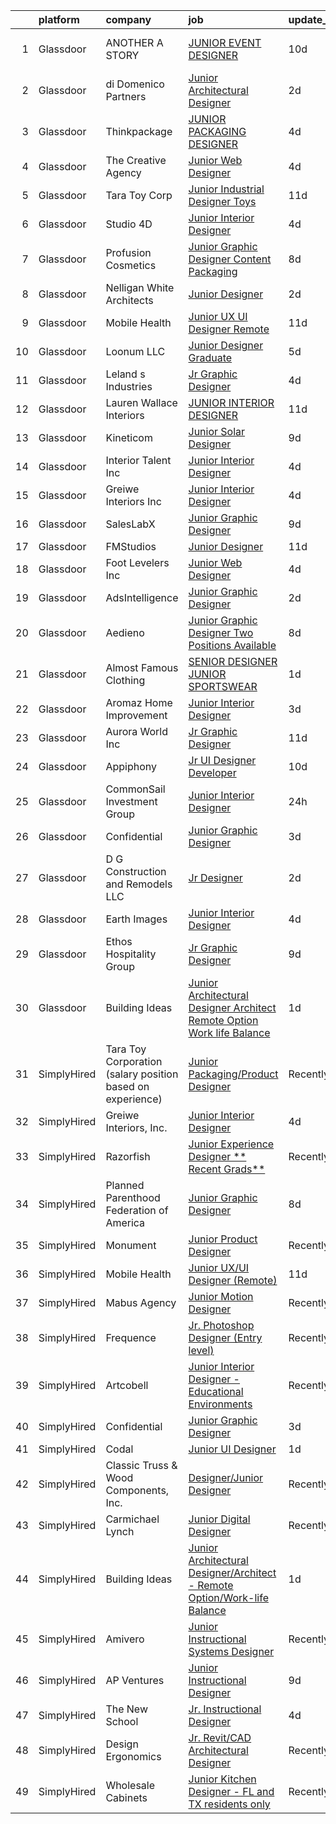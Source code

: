 

|    | platform    | company                                                    | job                                                                                                                                                                                                                                                                                                                                                                                                                                                                                                                                                                                                                                                                                                                                                                                                                                                                                                                                                                                                                                                                                                                                                                              | update_time   | location                 |
|---:|:------------|:-----------------------------------------------------------|:---------------------------------------------------------------------------------------------------------------------------------------------------------------------------------------------------------------------------------------------------------------------------------------------------------------------------------------------------------------------------------------------------------------------------------------------------------------------------------------------------------------------------------------------------------------------------------------------------------------------------------------------------------------------------------------------------------------------------------------------------------------------------------------------------------------------------------------------------------------------------------------------------------------------------------------------------------------------------------------------------------------------------------------------------------------------------------------------------------------------------------------------------------------------------------|:--------------|:-------------------------|
|  1 | Glassdoor   | ANOTHER A STORY                                            | [JUNIOR EVENT DESIGNER](https://www.glassdoor.com/partner/jobListing.htm?pos=112&ao=1110586&s=58&guid=000001832b5bfe5ea27bccaae11fa1cd&src=GD_JOB_AD&t=SR&vt=w&ea=1&cs=1_c5987f5d&cb=1662879793042&jobListingId=1008106607922&cpc=AA718BBA0476CE1A&jrtk=3-0-1gcllnvk1kf3i801-1gcllnvkji3b1800-10aa3b458b445710--6NYlbfkN0DsBOlmEAMqZtav1V1WKZO3RUElpafjggtWvxyDQ3xFSqf_F-uFbbl6FOOAANp-hNwtXQM9mWj3XURN6-Tr_rOl1_9rP-_ErtiIOWTp9DWKV28-WNBIOEh7ajDoQPxaYnS80Bpi8YG0_GqKETZfHSqcxaVQxuU2xORISkEOQjFxc8fp6gifs_MpBHL2_AFQrTnOrDg1UdVXPp39xkPAHEhLFTOzliZtYBiXLJMy7E5SRtib7SsTzea7P_ZeQx4tuHvlKqyqzFdmMu4FV5xGbvNLG462UB_pAicDBJdWPjstQnUgy00U5-YJylgSbQYuteYwbkqyZHbtcxVy4QnLkEoCGR-B_7wwvDKehyHTcqZIG-pzzqH0v4b8d1LTPnDc8Dd_Pv6SxvBPGiua6KvSYtqluF9Xb12pg52nYiuUZQR9N-mfDY3WWIqT2z3qWAMcRF5lBLcPlFGGP8zxBr-3IDvEPHWQChnLZmN0AJqiLqiRW3l34AR7-evmfnpOGi2prWI%3D)                                                                                                                                                                                                                                                                                                                   | 10d           | West Hollywood, CA       |
|  2 | Glassdoor   | di Domenico   Partners                                     | [Junior Architectural Designer](https://www.glassdoor.com/partner/jobListing.htm?pos=102&ao=1110586&s=58&guid=000001832b5bfe5ea27bccaae11fa1cd&src=GD_JOB_AD&t=SR&vt=w&ea=1&cs=1_961040bc&cb=1662879793041&jobListingId=1008126041617&cpc=6E56E77887FF9985&jrtk=3-0-1gcllnvk1kf3i801-1gcllnvkji3b1800-723fdd939c4b98c1--6NYlbfkN0Af7IH--f52cTUDwFMUanxXcd3NiV5wYJyzlyk1G5yREY5tH6gVYRJQFm0gt-AkvyOasr_qcNJy9IwTZqoB608R9agM9HWv_A-63Nt1MFNI5zKV3CRvddsTt_zh7WQi6QoxnvArYCuuUSD-cWn4gfh9KTxr5A8sRxkQI6Hmr_KMYxwf7eazVyKGl2JKpU9uu5zkcegSVGYB_VXVrI1t5HJiO_Ia89dL2gXuoWnufQtxn8Uwrgw6RVSWS8N4le33tzIWvxYuev_JPrYjcFxOL35T-8jHILhuAXhYpVxFImfG1P3YQyXzipSl3TG9a9hVtpHzVQr4GAguqOI3TfTouY-rteQSSuKZ4BlpOSgB88rtnHyr8bHCfiFmdtZ1Gy0ynas3R5-q8Q6YYqVZQOtzcoRSRDa2GMzK-uXEZdhEOxDyAhqK37kPsSx47z3NtLpKpoY8uWye0HdbahDyomEl3LzeMkOtDRzZ-hsaw9VYmLw85agAgMawrV75GxAClMQ35O1oC_XOCeSnBA%3D%3D)                                                                                                                                                                                                                                                                                             | 2d            | Long Island City, NY     |
|  3 | Glassdoor   | Thinkpackage                                               | [JUNIOR PACKAGING DESIGNER](https://www.glassdoor.com/partner/jobListing.htm?pos=119&ao=1110586&s=58&guid=000001832b5bfe5ea27bccaae11fa1cd&src=GD_JOB_AD&t=SR&vt=w&ea=1&cs=1_ae2a4713&cb=1662879793043&jobListingId=1008120815731&cpc=E773D000C9BC26FA&jrtk=3-0-1gcllnvk1kf3i801-1gcllnvkji3b1800-dc8a50ed25998491--6NYlbfkN0AuM2h-FiZ6pxynkFwuURbyk3E40t-YBgtquBS1k8iiYKbZwF-gcUOp-YpCknliwipHRnu8VAtQjUHCW9hggfGl4hnlPlMkaZTH1o3s5IrnqRXB0KOXgk-5XhkOkeVkfyffUToh202prnM7r-Vi7fgzwiT1ev-hpx8-nYxdXwEEOiEBhrOWM8S-bnuM1RG2QTk1grAYxFL944wPErR7eIDEHJlFhKYTbrJlZpnMJLQnMNyEfWBjayQONLltBtYRh1feEmD8DVCBzebBODPHgvQmAadIoKdyFLwbmNRRquay5AwInTz8JkvTpCkjPTA1bmhRDJWjPokfscd70l2BLr8zspApitOOSYmz69gZGBHciNFohh8Z8BdPQlbQaHz5S0LcgvVn9ivyfzV61Zhel6w5BxGgqLh0puM-XgzIQTgVTACX1GfstDVrXxLq7pHwERrI9jL83KXesbpA-tW5JdlXXo6AQ-1pZ5qWuJDK4E-qAtSlmmM71CfEC1RluQOUg1Q%3D)                                                                                                                                                                                                                                                                                                               | 4d            | New York, NY             |
|  4 | Glassdoor   | The Creative Agency                                        | [Junior Web Designer](https://www.glassdoor.com/partner/jobListing.htm?pos=107&ao=1110586&s=58&guid=000001832b5bfe5ea27bccaae11fa1cd&src=GD_JOB_AD&t=SR&vt=w&ea=1&cs=1_1515df91&cb=1662879793042&jobListingId=1008122117450&cpc=8C7EDB9C3100EB8F&jrtk=3-0-1gcllnvk1kf3i801-1gcllnvkji3b1800-07de29c15e1b71f5--6NYlbfkN0CvahHJL5dpwIe5nlYo2UZJB8CTXAEl9vJAxrd3EfdRQRDXMdttjz6p2wIFQHy-ikY5HQoD1oHYAiAXQLBDYqWRHqBXiX7PHw_EVYOTefVmqgQrXIkbNhJUSs-OmbVuz8nyNude4TWYWK73T9uHxG1FoKMezYAVWTGz50PbTvAD2NIuyzBBAE9QGTc7B51kAjtBnK4q-Xv12dLKFL0Lp7aZeI6G_NkFmsoNkWQKhf9uJNIBgEurYW9IwvHbY8HLrQ0zuXMIUudtxiSA-hJ0lDLJkXrWLimejisE3tXLj_kMJbTqhhQcX97JSzHAYpIpE1OdZ59Ymx7gCgR0oFG7D-j-_5gBfbP2YjiVFaQObpDwd-P7qxksic2vrqW20tRg3OeUugSEE_Ek9lt86NQfjQclWr7yY8BJX5B_gDA7SrXjOuNKY9cqelMVxU_9W9M7pXF6hlp1i-fUsyEYp-g2vrQqhB5B9tw1UoYGMo9PecnbambEscul6PPpElIzH7zsxM4wtZkFvJFCeg%3D%3D)                                                                                                                                                                                                                                                                                                       | 4d            | Fort Collins, CO         |
|  5 | Glassdoor   | Tara Toy Corp                                              | [Junior Industrial Designer   Toys](https://www.glassdoor.com/partner/jobListing.htm?pos=123&ao=1110586&s=58&guid=000001832b5bfe5ea27bccaae11fa1cd&src=GD_JOB_AD&t=SR&vt=w&ea=1&cs=1_b347a9cf&cb=1662879793044&jobListingId=1008104241715&cpc=AF770993EC679D41&jrtk=3-0-1gcllnvk1kf3i801-1gcllnvkji3b1800-03f38e4d59b2967c--6NYlbfkN0AkIub598ZnF2Da3IhdEz_SQbDzbNeh1yEdABgIrYesRHiWB-KyLwtLZ9QnyjpOlZY-VYox9k9oddaGIw-Edy0OSMSvBOlpLwKta-nH2inTPaRCGbWi4HuqoUUbMsWB82_boAeHqhP3l-oPXKBSmwbYmmXJv41fN7VKewTtcvLHjd3Yh0l6rW5jU-CIVvyS9BrMAevB2fOMFpj1Siff5OWzCgMLyyl6OYDk149Y7SAPG6mhv08UwN-5Ud5jWMAloRV-IvxV4Lxr1jDyToT7f1oTG1EWIZqlBj69hOUKPn--9-mEhGGbhiNaRVcFbUeTawywFqHOlvlXPNJsooeq-umhu_KcSigEfCjJiVzlTlJx65V7Fn7MJu5l85zlnZwTQcXQOYDjBGjcdy3yQPKDFeBKTSra361ViDh1CzXtq22i488h6ieyxyeT1JZcBMQCF9CruYN8uUm2x_4DvR0iXxUR8YgaiHIZfhCG_1KU_8BKnTU0GmL3h86WC6HOkC0uK3LeCXb6EF_9qw%3D%3D)                                                                                                                                                                                                                                                                                         | 11d           | Hauppauge, NY            |
|  6 | Glassdoor   | Studio 4D                                                  | [Junior Interior Designer](https://www.glassdoor.com/partner/jobListing.htm?pos=105&ao=1110586&s=58&guid=000001832b5bfe5ea27bccaae11fa1cd&src=GD_JOB_AD&t=SR&vt=w&ea=1&cs=1_69c3c479&cb=1662879793042&jobListingId=1008120420730&cpc=C6B4EF5A80B9F897&jrtk=3-0-1gcllnvk1kf3i801-1gcllnvkji3b1800-d66ac5ccdf6e1116--6NYlbfkN0CHpSnjIPxMtekS58WZl5Olhjo2iWL5RjE_Boe0ccr3FuGoV4i2gtzxrtWqQnVqWirhdJlFGM-ODpF-pLua1llqbWXyAh1SLilXLiFgfNkrS8FVZzINW8Sb8wZ0EsFHB0Rib8eKHqdKJV6jcxJJTZQWdRPobCKme2D7pMwYNbuSVFRg1EDa6XaqIrHARI2kbb39B4jtHEtLEBjjEDCPS2bjbMK1CcP4fq6QvQNSOLFpLFogdWvbGVPRqG-9-ymIKufeJ76cnbc-ivE1nID8_6YdnmEKDLdktxIrtrl5dNGMMz57IjL3lUi_W0xTw2eoQntUqJJeTnrvtCwLb6x8Oh1mTCc3sv627yvmYXg7j31HkYoDKnlOiwlQoJi1XTMi6BtkU2_IhoT0MecekJvgiBrVo50X3-yL0aStyA4y6819ubXFhN5yhrnIGSd_XXfw6vxeY17mmbK5NAJRbnkZnGN0nBKzc9rZ2k4ETqwPOy0ItljkphOG_mQBjixu0CACpjJfSPG-UONGhw%3D%3D)                                                                                                                                                                                                                                                                                                  | 4d            | Denver, CO               |
|  7 | Glassdoor   | Profusion Cosmetics                                        | [Junior Graphic Designer   Content   Packaging](https://www.glassdoor.com/partner/jobListing.htm?pos=124&ao=1110586&s=58&guid=000001832b5bfe5ea27bccaae11fa1cd&src=GD_JOB_AD&t=SR&vt=w&ea=1&cs=1_f4f2fa91&cb=1662879793044&jobListingId=1008114183195&cpc=7F6F94E2229B3AB5&jrtk=3-0-1gcllnvk1kf3i801-1gcllnvkji3b1800-08d7352442de3438--6NYlbfkN0D8H_ARezJ5CHAhhcWTJsHkiqKXZUd-JI1lXVJ02_FWlJfwXTBtrNTz8nQLOyLfKdGPFS85qCdC37MIXZyBjKnAljcaWA3TKaBpBMLLe42IkZmrmq5r5N_3rnI_QKLqeDgaNxqylrrp1S8r_mjNV5VbJoj90kZ5U0vEBDDeVFTWvWX1HNfMBQtuMGwPRnUm6pYyV5laEEqFuXFm8lHyNBTMd34Tig--5WdlLqmdSxmmuiZbh3C23Afzml95chZ69Wb7iXsC9XpnFfYKI0zp-sulddmnJvZ5mjOmZfytzZubW05VTZ8rbNeCOPhKdf74kStKcr1ZLDLTQ9ysUZPKLFHoIwJzbIAR66jYwVZrG_rOP-vPwAvjFbNMHkcPABs6xqc3LRtElGc1Z4GhIGNOVU95k8QA_UDR5qix4eK5AE-lVPRlD734irh4Hbntpv6JkZ3NnpwMTw5y7SQ__ByuobzrZ-5fArLvtrZ5hYEKYWjcS_NxJXQg9vNrxSs5F2TXe0tZzR71VwD7mkjyM-uWIoBrIdPwZutiBjA%3D)                                                                                                                                                                                                                                                           | 8d            | Chino, CA                |
|  8 | Glassdoor   | Nelligan White Architects                                  | [Junior Designer](https://www.glassdoor.com/partner/jobListing.htm?pos=113&ao=1110586&s=58&guid=000001832b5bfe5ea27bccaae11fa1cd&src=GD_JOB_AD&t=SR&vt=w&ea=1&cs=1_45feacb8&cb=1662879793043&jobListingId=1008126460903&cpc=87A0A889578C8297&jrtk=3-0-1gcllnvk1kf3i801-1gcllnvkji3b1800-4e4c53329fb702b3--6NYlbfkN0CO9oHzDiMXLt88Q8DjTxX4j0Mret2ADvA73sESdC6uOFyT44sA3kyfqcNFpxa3glRgl7mNUEl9Wgw4MTwtV8X1L5TCaxjEbrH-0g4x86GoBepjgB3_q6Y0giZCad4h49BZ0tgAJmMLzx2Z8O7OdXP2E5fsnSI8AodsKrdmZ-CbHdybP8ZZFz_UniKyDtDaT2sSUGWkN8sgvkUUxpv8r76xWHMoPxYd1nF27yVPd0NZHGLZtLiNZzR6-Yw5u841t32XqbT_SdPu8Ec6h8JFSppsz-M2SPdobr8sKT0XSFzhuFQf70f_fXp9PHY5k47EiFvNAx9um1YvoSZwibpzLCUOR50XXWdXbRYnT8N-EQekKOwhBpIH7nbsXPjomETTrsrL1meBSVISvp-SMNB_huAR9WUo4tFiMhU2PDWFCJwKltfVYCcwHnGXw_YfZQpy0vyCOzCcSH81BxsIj305t8SCTiuNRk78_TU8CSsh18IdMjKZscSbMXnhCWIEW9wTl38%3D)                                                                                                                                                                                                                                                                                                                         | 2d            | New York, NY             |
|  9 | Glassdoor   | Mobile Health                                              | [Junior UX UI Designer  Remote ](https://www.glassdoor.com/partner/jobListing.htm?pos=118&ao=1110586&s=58&guid=000001832b5bfe5ea27bccaae11fa1cd&src=GD_JOB_AD&t=SR&vt=w&ea=1&cs=1_3005b554&cb=1662879793043&jobListingId=1008104582625&cpc=F41FEAB56D215062&jrtk=3-0-1gcllnvk1kf3i801-1gcllnvkji3b1800-0b855880aef5fae4--6NYlbfkN0CVW-wZUB6fDkVbeXZUmA8a9VqOuLioZTZt07t5oqbkUixMn8E1AkY7NfCvE7a_uIFEM4p2K4W6Xowwu-eZbvZMAmUZzzrHL6ljTCT7DYTx6XjJdgQUIEh9p7SxX-wpgLvWtsfp4DDj8x2BvdIzeHYMSSkPiP9r4jjtgVITdl04BLVLmN7DTPJeZ4_ZEyu9s9nK3PzQBGPvixp1GQkLF-weE0hN5PmQ6EQzkeAD6R8bkmfA3fR5gdoigGpixaSVTEBOLsGZbTIpkUMqm6Us7LIgteIXFUVOqjsfQ5ue_w7v_ofT9Z-RdNwpkV8X9AH-sx2AT-ThSzIXDyxb8B8IrTIDF87tUVgUqHzfih8ofeEs8UffP4Asqv6LN89jjKQZ898pgbbmqGxfSxeDDNjEGujLxY42q938nkTo-JNejW2g0O99quqmmZdXVXCnWUdDsGYxs87nzFv-joWRqspHuwlbhkdWqDDtwPOpA2iZwEllE8bciwmXPPU_M9LrtoW0RIYd4br5m-C32cLi6iMft9jPRFbpFox0tmthe9M4NUDIe6Q0L1REmm1K0kB0cID9R_oCsGHGFT9pA9nYQKxLQ7yAsLgRzWo60f0%3D)                                                                                                                                                                                                          | 11d           | New York, NY             |
| 10 | Glassdoor   | Loonum LLC                                                 | [Junior Designer  Graduate ](https://www.glassdoor.com/partner/jobListing.htm?pos=117&ao=1110586&s=58&guid=000001832b5bfe5ea27bccaae11fa1cd&src=GD_JOB_AD&t=SR&vt=w&ea=1&cs=1_462e7616&cb=1662879793043&jobListingId=1008117829071&cpc=1160948BCBA38B5B&jrtk=3-0-1gcllnvk1kf3i801-1gcllnvkji3b1800-40214ef59b438126--6NYlbfkN0DAwgduWqBP7ymGN-lTADpinz2i-23XbRAyg5ywqS-MDfuU4MrSvHQrlYYDKmwGGmwluOBvz7vMslEzgRKJczfPOFybmcpWvAGGJl5bfuMi8XlHlFi-cravDhvAvoHGrCoTnNay-wBlxzCKwuu0iSTYx6TpVe9_VIsP_lWlZpD3xOCbK1FaavEr53sOfhyg6Y1U1zGuKtAtAJ1nABohajSsWx5btXhVIArijP1k3f-1pNUOwWU4xmOK5xxblNYk3AGFsnxjwUpZWNkilDFsr1aVH4avR5ElCmUiuvblnnzZmffjP8BLJqmqi3_mNQEZSQ5SAYTqHYSn6RVgO4H0h0zmVeCfeb0J8CBjJleAyEaNQ_2omUCc9yKqlufwV3hRQJTz27FxCbx5-I-M3fPHQrh12UvyfP7grm38D1n6-GZ3J5I6CJEw56tG6g4lfdI_JmhuVXQwOXukE04bZa3wcKjFjWYvWQcmNJrvoh8sb24SuzWz7boe-b1uLBEU5LXCRpo%3D)                                                                                                                                                                                                                                                                                                              | 5d            | Valencia, CA             |
| 11 | Glassdoor   | Leland s Industries                                        | [Jr  Graphic Designer](https://www.glassdoor.com/partner/jobListing.htm?pos=110&ao=1110586&s=58&guid=000001832b5bfe5ea27bccaae11fa1cd&src=GD_JOB_AD&t=SR&vt=w&ea=1&cs=1_5c5ce33d&cb=1662879793042&jobListingId=1008120860221&cpc=3794EC2BC9A3BB0B&jrtk=3-0-1gcllnvk1kf3i801-1gcllnvkji3b1800-cc70697c2c875d0c--6NYlbfkN0ACu_hgM4mYOpGjE6TXudS1eLEYdlotK5aSiNrSIRlNjs1ihqGN6OK9Vxq7ftLvmNsJbZHImKiBJvZGjY_aKIxe7mUk8ptQU2BN6zRgHXxST6K_zLA8uxzJfcPHEh6yjY45vo-Vi2v81Lhbc7HfcOkuXzS2h0Ri8djBOET6-gMauzEY8T30chCvVDG7T3vo2zRjCaVMI6MgioRmJSdxLIwVgdCPFXkIFQsaF8lx7WqZpdSo3ypZQDBTwMldtD1Us2hJGDK_IuvkXxL7dzbLRf_iVbAGW5dlYZL9iN86cOVOSRvOWVqAUbuT9jIXnMtW3fIa8AHa97ncB85BHkJ5-fobp-vmzXBdcgYapDVoKr0Fi-eidVrYcgKxwl2cZS-9KsIl21eAQq7Ghxcm74kOiY2imdwV_qIqq3ZrbaiUiTqnLya_Gk4KKcX3yQgIS_tuh_mRlSxnMhpE5ClSPmYW3fm86db19roT8ieBCZIM6Cd-mJIDyj6jpfItQgAHqDdKTtA%3D)                                                                                                                                                                                                                                                                                                                    | 4d            | Grandview, TX            |
| 12 | Glassdoor   | Lauren Wallace Interiors                                   | [JUNIOR INTERIOR DESIGNER](https://www.glassdoor.com/partner/jobListing.htm?pos=106&ao=1110586&s=58&guid=000001832b5bfe5ea27bccaae11fa1cd&src=GD_JOB_AD&t=SR&vt=w&ea=1&cs=1_eda90d16&cb=1662879793042&jobListingId=1008103803807&cpc=328097CF308554EF&jrtk=3-0-1gcllnvk1kf3i801-1gcllnvkji3b1800-aaada9d120d619b7--6NYlbfkN0Cbq8KRDDswypoZUK76VNR0mn6UWrbYcZCiHc7AYeAHT_r8k0rVjCVcwU5_JDKeCjF8a4olaP1Ko9xwkxQQAxIWy64P8_qRLj27C9GX95sQPbB9GRVGgp8mzKN23PDH8Dwl8RPcV3gDVXrghmZETCXYwnPTNpJeexEzsAPFSFqPFjudlEl0IPU3Q_1S1rr0VaflrtDIXscbY2QD-U-pLhOsBdbx6ViuH80eJebOZMJMvwgCow3-yRyJRq1mar4P6hFFAA6-iXygNUFlUg40g_eb56m5MSbq-_e1r0nKD2pjoVxU6uGX7dGnwbmHm69HEqVvI4IeOR9aCXDv2gPOX7lOPaSvz5uLIj0xxTzY4p-WLkdJTkqvSta8NqbSbtn5J8M2cWyv3OO0laeTFmmt3D6fdcfIkOVsdUzxCi3jcr2TFH71rFPo1i7-VMJt7h_p1vgtwI_akMUxBg3bOFDwuEVAneXYT4_7ZDTBA2BrlZozgj8fDAsSyENqjDDEgbJ86L3LrCsHP1L8YQ%3D%3D)                                                                                                                                                                                                                                                                                                  | 11d           | Paradise Valley, AZ      |
| 13 | Glassdoor   | Kineticom                                                  | [Junior Solar Designer](https://www.glassdoor.com/partner/jobListing.htm?pos=130&ao=1110586&s=58&guid=000001832b5bfe5ea27bccaae11fa1cd&src=GD_JOB_AD&t=SR&vt=w&ea=1&cs=1_df59f997&cb=1662879793044&jobListingId=1008110537827&cpc=8A48E7D5890B96AC&jrtk=3-0-1gcllnvk1kf3i801-1gcllnvkji3b1800-0c142de2d0fe4b26--6NYlbfkN0AqL_Fvi2JKneqqjqSJ57VDEBN_uYtNNx5UWxeIWfGUrpPvtyWqtNpiT2-pHkPBBMYO0Ax-EvjCt5ncLVO9aGxFPtoktS8rEYFqWRDN5IvaA_6VlkvLzQIJGsuW2KmVZfvNyrUNtj9HFH19dtXqJPthfkuHp3TXTEmbIzG1UUxlWCB_mg6YE7cCjz-BmxbxnNcmSW2YeToivS3u-OeFocar4bc8D96EwcwSlExHhXzsHQ6OrIE5_sFCuXH0UKLptkqGDN9ViBJMrzr-beLhiIo3p-pMhfa1y0n6tvHch1UDErJj-bSN_W0_1wvcL5dK1NTvWkpPlCnnMo5vP_zQ606-0DJclsUm9YqRK77ZyxanIfJRLML1k9xghDHeQJA7Nyok042c-_v7oPx2CrOrGhPf4egt5HAkbHUH51L394oNia1jV0ZoKicgluTyULdE9-1DRf5-M_bgBVf1vutmmQUNYVjzhNqqIx_8hzwEnnpHENtkZSgUQ2vjcn3Elj2-Ax2KomDMy89_8cZODtNW6LqeokYWu8VxtkhD4ucdTcRjvN0kmtAfdyw_ewUS_wdQ-lZUphj_U7He1m0b0mt0fr63hP9SblmsHfnG6ChIeSyA3p6selKXJVV4hQtO4HcXz25Mc7c5-cyDhmbOEV2RVSi4vvi2ZVMCSoDVI4nD-mhy_qQCACpeqfrYsoaZd_RzZBy7o_IOzFzSdvCBsn107g2gjV5iffdPXi8JcZmOZtEQEHCTu7thmxi-h1R9VQA0VcyuAaqUARBeK7xc0JldebbwJ-l2w-DUuuTAa7BMXqQX_qw31xaDRgXo) | 9d            | Belmar, NJ               |
| 14 | Glassdoor   | Interior Talent  Inc                                       | [Junior Interior Designer](https://www.glassdoor.com/partner/jobListing.htm?pos=126&ao=1110586&s=58&guid=000001832b5bfe5ea27bccaae11fa1cd&src=GD_JOB_AD&t=SR&vt=w&ea=1&cs=1_c4edef0a&cb=1662879793044&jobListingId=1008120561341&cpc=292036AD7E8A5303&jrtk=3-0-1gcllnvk1kf3i801-1gcllnvkji3b1800-dfb526bf59956fe2--6NYlbfkN0BHO6Xna3q-OA42Vsaiw1ZeznZFfapgo8usajcmRKi3skOMo-kYHK_BA8RYVOp6Cz8xepGUSaTTlhuPyJHeyI1l5EtvRHoJ4-JiWdCiHow8cej7-Ti3C_zizl8kBjLYNL9sv3R-9MFLBVG6GrDipOtyvFapRCtk4gd9DGdp4KDg42YxXLvPlSD-Jta8imL1whCxVtajcgWSET4oR2YJhp1E2lxKg79_4mkqPOPe5XYDAHG0yNk4xOY8ZK7_Hd315YuqUJ66lxtzjd7sP34RsSnc16VK0o5Ph8YsX9ZJDVULxXElLvTtMjKYQXKzJfFa68pq6H3Aa_F63wIoHGGLKS5iAg9wRXWinACwWlR3tW19lqVTePIlRu_VvzdZXIgXmurPGdnNKbx2ByUIwWuYHyNndosZ1jfcu535SN17iWS764eHKJELk4tIc4oP7PAzOKR1aIcm-orxtfZMJ9BgWfAhKorQy63mQuvdLyyO6cxI_-a9uzo3bC29AW9Z0xxEEUsuDqZnobMX9Q%3D%3D)                                                                                                                                                                                                                                                                                                  | 4d            | New York, NY             |
| 15 | Glassdoor   | Greiwe Interiors  Inc                                      | [Junior Interior Designer](https://www.glassdoor.com/partner/jobListing.htm?pos=101&ao=1110586&s=58&guid=000001832b5bfe5ea27bccaae11fa1cd&src=GD_JOB_AD&t=SR&vt=w&ea=1&cs=1_a0558516&cb=1662879793041&jobListingId=1008120479404&cpc=C7B353C740A8E4D0&jrtk=3-0-1gcllnvk1kf3i801-1gcllnvkji3b1800-77e06069c353c138--6NYlbfkN0AHpFLDskz9EYLlnUzntKWKmSYtC0mM91OB3RRU8FOjathOEukcJDONM2IUeAVLswkjan6t8QiJeSI3y53NAExWzxtmOGx9DIYCL1oPpSLJgzGBVliowIn6QH0SfuqvMuAASAAsI0IzL2yVwCANom-bL7yJ4DZq7v_dc92uh9U3JOh07fNPw42j38S2CifH62pAj_yt1vMuarEKxE6m2hmUj2qKjqyp1zZhiDyIJv_iD1fg92GlDF2ZzR9GSRtFXL886r1y4lWcRhLPcWyH0s0bcatJHUDNOLxMXbzP2jj93rtKlCT3Q4_V9lQIWus8tcn3oOs9k1v-mQMHDd0wAJBgH94gIOan73iy1Fw3h3m-V-gir45zND6tiw_jhiZzdw6Dd59MbH83erkx9f364MEs1SL80NhuDK0iFXhgyvypKJnkAv6x0JFKwbF19nVzG2FXYL2EqwQAnEa1JHq1MC3kjdTinTXyTeU3EWNIftM8rKumKlntjgW6NEPPUASiyMVS_qeoNi8oVQ%3D%3D)                                                                                                                                                                                                                                                                                                  | 4d            | Cincinnati, OH           |
| 16 | Glassdoor   | SalesLabX                                                  | [Junior Graphic Designer](https://www.glassdoor.com/partner/jobListing.htm?pos=111&ao=1110586&s=58&guid=000001832b5bfe5ea27bccaae11fa1cd&src=GD_JOB_AD&t=SR&vt=w&cs=1_6aed73ff&cb=1662879793042&jobListingId=1008111579607&cpc=84DBBAA61F05C438&jrtk=3-0-1gcllnvk1kf3i801-1gcllnvkji3b1800-e908962a8703a28d--6NYlbfkN0AZhccrYCUSJlZEde1UnGXnwlG1V9FU8luw-eezWnVYr5cEIZbxF0ud2TiQradMyDYAhjUuZdU-Jc6KDrNnXGt0luj4X9eLCFruo8XOurAzNfkw5TKDUy8_2DXlF_UuK3XC5Jdc8AGJshFzDUJNXv15OVNeEv33cNdPQ9245r-wmXF-LAyKzaSgBXgrO-mXZ2EfWmx2LNnINQ64FYdkwyw2s6P8-HLNX17kEwI0iGCJKqVPFZf4v47fD58aohYoQoEUHMhssHKLSwvKMxik9Uhm0f2xbO1SD9Ex3-IqVFqw0FEnYzTLbnRmv2PvpmoswGfQBuuIsiWy7qNA2GrKqIN124PaGEJB_O26FV-7dgjPqTElRz2rfh14Rg4G7a4s0mm88qH2gjtD8ybnxFrZbXNJc8MPaseW4HNfZgeJJCEwr7WFfpfrnzna)                                                                                                                                                                                                                                                                                                                                                                                                    | 9d            | Austin, TX               |
| 17 | Glassdoor   | FMStudios                                                  | [Junior Designer](https://www.glassdoor.com/partner/jobListing.htm?pos=109&ao=1110586&s=58&guid=000001832b5bfe5ea27bccaae11fa1cd&src=GD_JOB_AD&t=SR&vt=w&ea=1&cs=1_033b37c5&cb=1662879793042&jobListingId=1008103669128&cpc=320F474EFE2ECF9F&jrtk=3-0-1gcllnvk1kf3i801-1gcllnvkji3b1800-21f4587ffec640ed--6NYlbfkN0ACTeRvGRFS6hadW-07x_K1RnsIE8OdH4tufuZ5eRAiXsy0w5YibZOS6FWWq3RdxebVMF0TOQq8goRYIydoI5pOYgkiPbiLqO6Zl4JKi5Dbyonbx1_7lhH5wHlrkfWViEMf3N0Pj9U_i5S_3_SZ3AHZAJQNTMbyC8-dW6sh76FZtGDODR9CWStpcePM_RKLepvp6uaVPokdysGdcQFABv7Pj9DmeKr4vp-JQo0gf3M7TXZoKVmzqwUpUpLlKTo4xQNG9HXp7xgC0GFgAoVGLudu4ZxpW0CmPG1s4gc89K9rpB3s69zpKmGLeaKXvAqM9Xdjn8rfYj43v4MRCZ0yRWvb83nub_QzELdToiPMZnYGmBQFxgXwpumgJUp1PEZMY_yi0ZZV8PhKnoa9PHFKmliNkcMztCvRmnzNII5WC_uBM5K8_vZKaK4Vc2KuFYJGLAi-vqxskC8Bix0Gfol2LV944txRIu4SKhpU4S91a_cGOuKlKC6LymLUsGSnoKKNaiQ%3D)                                                                                                                                                                                                                                                                                                                         | 11d           | Fairfax, VA              |
| 18 | Glassdoor   | Foot Levelers Inc                                          | [Junior Web Designer](https://www.glassdoor.com/partner/jobListing.htm?pos=115&ao=1110586&s=58&guid=000001832b5bfe5ea27bccaae11fa1cd&src=GD_JOB_AD&t=SR&vt=w&ea=1&cs=1_70510ff9&cb=1662879793043&jobListingId=1008120835340&cpc=7095061949A44974&jrtk=3-0-1gcllnvk1kf3i801-1gcllnvkji3b1800-5f7c7dcd0cefb2d5--6NYlbfkN0AIkon2q1iM7WWajOw_YocZv0AglawGRnh4nbjyecUpCf0ItyKuCn269hkiBevR9MaUgYBzxQe8HUmv8yeUKE9g9D6OF8koDA9UdYupZKAQ66JLBMukpV4SMT3DaRDUuzSiNcnmcEbxPlYTlRTW6uO3Z6NNdEfRhVvtu7AvYIJ2MJ-sa_q_VNistrSU67o60d_RSKjtjLFaTjMhp5bmihIsh21wJM98kfdH8lxX3UIyjtP_eDTILNWorF3-ohg1LokKIefl4tmMjUcJ9MroP0yQW-bm4GcVoxRz3RxJOXEbdILMeKp4bNdoBOYy7m3DeIn1gDKsWxFcyVeUlAgHRYTwi1pQwMD4UAmCo5PowvyMDKuIpczuYcgPRaVYHpwiXA5M4ErZk2cJVlbTbkf_npXIDRLgjzo46w4Y3rgcFU6L7UMNpMt6yf6TmhqhggY8mcJu9dR4brGfEX1ki6gTdLztlOC2I-12bekCuauE1vgUzZafrbNVTf0HKGkOyjkeSh86B6pPDQgmaQ%3D%3D)                                                                                                                                                                                                                                                                                                       | 4d            | Roanoke, VA              |
| 19 | Glassdoor   | AdsIntelligence                                            | [Junior Graphic Designer](https://www.glassdoor.com/partner/jobListing.htm?pos=120&ao=1110586&s=58&guid=000001832b5bfe5ea27bccaae11fa1cd&src=GD_JOB_AD&t=SR&vt=w&ea=1&cs=1_0c3babaa&cb=1662879793043&jobListingId=1008126518832&cpc=A0637F14311B9419&jrtk=3-0-1gcllnvk1kf3i801-1gcllnvkji3b1800-1fc46c5ff38fd6d6--6NYlbfkN0AipZgvE8nRORPuNrZZLrQ6PjdlaewRnC-DulxfRvfRUE_hN3DPv8Bsj1LcFKGlefO_UJA9O-WaIOkUINCPZ3wAiWwhgwG8UYDVe0shLMxfv6gxN95IjdO4JulSYkMGpowUWJvhadlYAA0Hbm1tDY3kK9APt-Al78QDFoc1oNnXelSjAr0hUb426adtOrF_ydWV1e3duWHBi1V0bAKk1Vus_l69kjIktn6nl9hEor7JeABludwR9NlOT1B_89JZ7alPlhLoNs9u-AkHY6fj5S5mcUbBEmWcy4-woYAikkZPRVPV7xarPfeNfnvhPtFTDEnYYepjuXua1HdBCOlQtIT4tg6sawETgugiImIIZuDAKHrdkU0nmD_ATEuivOJZeH6pfG42H-Brq03jPvprRNXyQpmORwxfo4AQZPBlzUP_yuNHaYEG7oyiUwVezcLCrQ_6-u_8ttQ7txSCs-hNj6eJXHQYZhkYMr62b1n8OwynPuJDhj8CO1cmEidFU5wHFQQ%3D)                                                                                                                                                                                                                                                                                                                 | 2d            | Annapolis, MD            |
| 20 | Glassdoor   | Aedieno                                                    | [Junior Graphic Designer  Two Positions Available ](https://www.glassdoor.com/partner/jobListing.htm?pos=129&ao=1110586&s=58&guid=000001832b5bfe5ea27bccaae11fa1cd&src=GD_JOB_AD&t=SR&vt=w&ea=1&cs=1_7050b7cc&cb=1662879793044&jobListingId=1008114446146&cpc=155EB9D5185558AF&jrtk=3-0-1gcllnvk1kf3i801-1gcllnvkji3b1800-1aa2de31cd35c832--6NYlbfkN0D-flMsysDps-fvL06-AdRviYdIvBqn8hXXoNwVlbe8Rf-XNY93Yb9CegEsZ7PkFvJjOzVr8ny1kJmqL6UgKjbRqHkbkxO3SlzJwcDOQG-9KSNBcINQGTbT1RdyV7aPmX7qS797-Mp2dU_EC2Fkgzt4vEhdPyZ9b6LCDafdrohAxmTNJp82px4MkFXzGLinIlCUsK1ZDGkI9QqsqIiHKcQ2sbSod75chBUZKkSmx_Sd7q1UbvzZsFRniPhQ41C3YNULcooNdo-3btl6IRzRjXHn4t2-a2wjdEJ1Kgha9-5WlmngmpNw1LQZCplWqr3wEcomakh-pNLxWeJuhRxlCfc5QIbpDmRvgSzb-XWCjMjGsFZAIoFp-W7_as5X1tpy4QJ8cWFmXX82xplrM7mfFDEcg6gtzgQwN53BV3JRTrgJmImwsHLF2Le_oNTgO-79j8bKJaBKvhJfaZ-Wg7_DVu3A0WSo8OQwqjWY8PMcDPALYza7fZ6Fs-k9q7oG8iluyC6s9W-ImolB_rVh2o98JCvwCVOWDCQiiUw%3D)                                                                                                                                                                                                                                                       | 8d            | Longwood, FL             |
| 21 | Glassdoor   | Almost Famous Clothing                                     | [SENIOR DESIGNER   JUNIOR SPORTSWEAR](https://www.glassdoor.com/partner/jobListing.htm?pos=114&ao=1110586&s=58&guid=000001832b5bfe5ea27bccaae11fa1cd&src=GD_JOB_AD&t=SR&vt=w&ea=1&cs=1_522e2dd6&cb=1662879793043&jobListingId=1008129246081&cpc=C0FAF87ADD587446&jrtk=3-0-1gcllnvk1kf3i801-1gcllnvkji3b1800-867783b1428ece35--6NYlbfkN0CdcVd3SDA1nO7RkKTAACmPV4xEt72Vls8LI2dqcgyOePpuVZ_h46dqhDeTnHhGQZrVOteDdETCCYwDN3mdk_4oIdhbNQCuio5UzX0PhOQnSgYoRXnaNKzEtXyJsmMS0mNd3r6loHPiIzEFRM1SGupTwQrXKvtlgCJOFM3lQSl0uu8kxQWnxDLdvXsy9kH9VDhyvH8qFcDzsLp5u3cxsCS7P-D3HYnMIsukCBYWL_7d4DycC8tJxiuRaLCbUwazjb2QfodQDSCPQq9hvgIOWYe8WxEstgYS0iPHb8ZGPu2oF31DwbZXLQaMoEEfIa0oaQf8ARQpt_WsRLczV4ApWxxcgLyCFBw970lZcS1IaymIxNq2iLSfrNIc6ykZfql89lSvVJ_gI6gavqhwZ40yGz18Zr5pf43AG7YQIp1Q5QYEvdMG1MaOYPrxEVRSb01kdI2p3R8PA_G8ztRClcgW3156lX-MDyHkFRxzLoXDFRYxd7WorBgoSvF8u-AF5wcRn0wFeqUekdSSlg%3D%3D)                                                                                                                                                                                                                                                                                       | 1d            | New York, NY             |
| 22 | Glassdoor   | Aromaz Home Improvement                                    | [Junior Interior Designer](https://www.glassdoor.com/partner/jobListing.htm?pos=108&ao=1110586&s=58&guid=000001832b5bfe5ea27bccaae11fa1cd&src=GD_JOB_AD&t=SR&vt=w&ea=1&cs=1_633721ad&cb=1662879793042&jobListingId=1008123273310&cpc=C90BE282B3FA86B5&jrtk=3-0-1gcllnvk1kf3i801-1gcllnvkji3b1800-cfd2016d4c1f07e7--6NYlbfkN0DeXU0vMxLyKhfauY-dgUBa_3v1DHLtGGo4EP_Dl8CiYyPDWSWEoavRrCEmc3llBZ98AjKi2KqoddTjsYfiOhbbyVocEgghFYSgxCfuZJ75v_N29QQkuzGdplJFWK-mkh80asB7Ur1AO3QwMhhZzSVLdchFXFBl0LJLebvTCA8y_k0yVTqSLrVi21v7zKSFhSsvWDdiyCKxtF_1r7bqG6dsffsdOLKPKarmPX8Ble6zQBOdy13xLTtOgjlntg3oQWI-YZ5iNVrtTE4MKt6RlXVIQmcaf8UOBZQ0s2robX7p8F2hxNRTp7KKi8NH_78B_mk-nfarYFgQTt8TpZMNH-CfArrtdVwsAm9eDMc3cH2A2Q4yoGhHZ02uPV_akuskHimoqNMN70YsV4lcNzsxG4OI_gxnC5PiJgWzKBb97TdHjw92QTOIsR98Djm9tGOWBCSqR8eEyXviia7KEQpkirmXJdYOHDLU8_HRwOc98K2TuG_xbOTVAEh4L6KgNbgqd8ckVli7Oe-rGw%3D%3D)                                                                                                                                                                                                                                                                                                  | 3d            | United States            |
| 23 | Glassdoor   | Aurora World  Inc                                          | [Jr  Graphic Designer](https://www.glassdoor.com/partner/jobListing.htm?pos=128&ao=1110586&s=58&guid=000001832b5bfe5ea27bccaae11fa1cd&src=GD_JOB_AD&t=SR&vt=w&ea=1&cs=1_366f94fd&cb=1662879793044&jobListingId=1008104329163&cpc=3DB599BF2F4828F0&jrtk=3-0-1gcllnvk1kf3i801-1gcllnvkji3b1800-dd5f0b1946dcef3e--6NYlbfkN0BjCpZQd4kpxzAId9J3rqgVZ_AHvse4E9ss4zEN4CrWOiTVhiUZw0tTvKqmmeSwSa2FoasfXrSP34WeOH89CLk-7Nu7xznvdpOuEDwT1JMBJDE8DeAPXdyLAh_pzw6zxvKduviB47R7Jk9HHgc5PmCNCtBuWOrFZSh8LNLsOHV58I9Y0wGk1Qog6hgQYfB7GQfSO0RP8gDkIgC5Ldeycg4eSahEHi4yhHx385LqXPmsPRdYGC9iNZGipLYjUWazGWXdWft3O_XWs_x0zlflFAFzeeNwKPViJPgXkkvxZqJXCU_l3jKF83PT5GOaznCDwPlYzTXVhgHAlL6dt0DBeQkyZSSluPWSXb90JrD1yn9HvTTTs-gMUSqSzZNVLX0pJbGP4D4pGyib6z0evnsHuIpefumxMLE_tSKy_OXT-NQsMjFjIH6yDD4o0NCRTEd1xRDNdbi9icEMLWMrnlNYE3OyqOHcNNH9aaSaEKqcW_BY3F3sVMBOoh-W8WDeT-hqCzI%3D)                                                                                                                                                                                                                                                                                                                    | 11d           | Pico Rivera, CA          |
| 24 | Glassdoor   | Appiphony                                                  | [Jr  UI Designer   Developer](https://www.glassdoor.com/partner/jobListing.htm?pos=125&ao=1110586&s=58&guid=000001832b5bfe5ea27bccaae11fa1cd&src=GD_JOB_AD&t=SR&vt=w&ea=1&cs=1_3459443a&cb=1662879793044&jobListingId=1008106905500&cpc=B076152010A3B66C&jrtk=3-0-1gcllnvk1kf3i801-1gcllnvkji3b1800-ace4701ba98733a2--6NYlbfkN0DBc7w0xclGgia4rxR5d721pIg1ynEBDV_Wu1axbExK5d0pbSc7c3t6wMwCdRzWOG5gAiI9DzWZozo1Hs_dX5xFBK-3mPdmWahEd8iOAY9Y4S9YneM6Xl_nYOCUXvbXwOJj2Ds0fi_QRx_9l_ZfSqHqnCt5_KkPwgPFVZdduwuKrjoxYKHndxRL_08kRAVw_Bs1rWDcT8r9vZ4d_cUjkHebTANBEYrK7l7ak7kXZ4Tc51WUwwcTi-OlXFI4J63s40ZdTM5bebrG2IB4sDgkOCYURrVzdo-Zc-0SNE16OiL7D4W9SmcGkMIsC5slQ3uKLwKCkYA8flqzuAykd1jbkqJSwmMpQwpBIi9Ss-NuvC85bHuWE-TQ9Iz7SkNNshH7NZLd4QuZJ_Z9YjaL8FzZSpZbTziLBWqtkJgM1dAddcdew7pfws0vv2tUHk2CFo4okIF_671K6H1eSh0ejj7ouoW-1EjeP20aLkBfclx9ZxM_Xp2CW-ggjUML6LLFb4Za6368QL7KkPOf6K5NSwgLvra_)                                                                                                                                                                                                                                                                                           | 10d           | Chicago, IL              |
| 25 | Glassdoor   | CommonSail Investment Group                                | [Junior Interior Designer](https://www.glassdoor.com/partner/jobListing.htm?pos=122&ao=1110586&s=58&guid=000001832b5bfe5ea27bccaae11fa1cd&src=GD_JOB_AD&t=SR&vt=w&ea=1&cs=1_221ade28&cb=1662879793044&jobListingId=1008131336878&cpc=14D5209370AEC984&jrtk=3-0-1gcllnvk1kf3i801-1gcllnvkji3b1800-8f92bda0754a1e54--6NYlbfkN0AygztYAAnsyEpFCsLEn4hhyey31O6v6zaPJhLJZBqtyxuIaTk8UbNCiqryFox-lRhBMz9X80j1koIUJuEfVLgF9mSD-EsGfSvlnnoBNqHuVqngrPjExe-fwBM9naTPabGNn5S60QwkW8VepfTY7utdP2nB9jYRRChdmHB-GcwX4ssTXbfQe7Z70JoIUdPB8tXf1J_YdD-LP9GHjKQR6gef2QmJJ9JmLw5uWIzDJQlViDU99fFEnocTlZAnRAq5ZLyWkapdxm17Aq-TD97ztOFYc8N9BXn53qvLSDVf2z6pf-mw0AqMcNTT8G5wahlxRUUX7IHjlVnwb3KHQMspZJWDv5wvRc7e098R2zxxzqEIKWL869Mb_6WbpS8wX89HfSRBBfeCF5We4YhtiZ7v1SLpIOy5zp6XWDIh5Lzt6eGFBSB92yIma5GvlpahChaR-KwXZn-BT5nv0vjqgWwDBXLJKHqxBfPJUk9i968JGAe6BM3tPK31WM5nl_6vy3MU4b1Fx-oLh43oU2-F_Y9InmdobL6R3yMI77jb5zh-kBI0vsw_wm0FGUICNJLizo2nzAio42l0yt3jsw95S1LgRZwDmEUPA4PwJinl_j_WakSRrFLvA8UFcAz-D32aev_dK5-0-sUi5Xq3zyykX3YOVuI5wnuGmkEPhos%3D)                                                                                                                                                | 24h           | Brighton, MI             |
| 26 | Glassdoor   | Confidential                                               | [Junior Graphic Designer](https://www.glassdoor.com/partner/jobListing.htm?pos=103&ao=1110586&s=58&guid=000001832b5bfe5ea27bccaae11fa1cd&src=GD_JOB_AD&t=SR&vt=w&ea=1&cs=1_1dfe6845&cb=1662879793041&jobListingId=1008123210648&cpc=8795CF9063CD573D&jrtk=3-0-1gcllnvk1kf3i801-1gcllnvkji3b1800-1c9bcc33ad70421a--6NYlbfkN0AmqJ7AeIJ-lTJls7-mD9_KSTPy0ij-obPvjuKKTWlFkFGwi8c4YOI6u9tlvvE_CANVAuYsa4MGbQCoUNwgazspWIyOIgvYTkzgxQCewe3cHs7vwCiBJEq8D-jmXSC9bk0IAR38RyOs8EEjSoQbt_Yqe5zWg8lIwNIaAsrPXdWpz1b6XpT0vlrd8EOasXuCXJjQadp47YrGHeXv2hqspnFrq0h5NahYrRszSU3NiLxuxDR0y5ds2K5x0LWlPyH0jnE7rENCwMHVQKapn9emWY17sS3lJaitxFsw83KD-OWuzqO0RyMCx-aQiYZbgajvkL40nddBTYObhC5j-nHHfTUDPrFL5yH8GhMmAQq3oltuGQyHB6PpTdA9eOo6KUUgsIso_sOdoIiLI8BrRXgoDtwZK88ld7IqhD2h26WpECkmGyLw-yuP11SSVAnIappIB2Jvf4-0wWo9JuSBhWXXJuB0kVDqhIFbfO-TfpMBzM1JYfBIqERA4GeKHpSKAFTbCU0%3D)                                                                                                                                                                                                                                                                                                                 | 3d            | Remote                   |
| 27 | Glassdoor   | D G Construction and Remodels LLC                          | [Jr  Designer](https://www.glassdoor.com/partner/jobListing.htm?pos=116&ao=1110586&s=58&guid=000001832b5bfe5ea27bccaae11fa1cd&src=GD_JOB_AD&t=SR&vt=w&ea=1&cs=1_592859be&cb=1662879793043&jobListingId=1008127851483&cpc=03F67E1B243A1AE3&jrtk=3-0-1gcllnvk1kf3i801-1gcllnvkji3b1800-eb298883035e300a--6NYlbfkN0BMwnH873VyyPpoJYi8SAUc19-9rCj0Yd8biFK2h0hFD2k1axsSWfwRY2W6Al-eiT5iOL2yo_a0r0JsOYAOcTSPxrWdnCRtOLtaf5NGP-6nuic3kiZBUytfflMlpECA79eVxgz0eWOcO9bQjt_tOsdTdSpNSO4-P4LxBklFNLkXKor2J_29Icadh-H-j238mly_rqMtR9kmlxYAK-Z9j3He3rF39NYaQVOKyF-9vLCjd-ExE2h4d1dF1t_LwePc4Vw9q26eKwohVtfueu4p2hx5CV1RgQmYfdEwP6qVCrZJaWRN8yrEHB0cBHG69MCdHmfyMX-C9akK7FQ3zFj7DqdvIbhAUepD033Kwgh4k2D5bmGjNLFPciYD411SZl-C3xPxjTdrIFRJ7F_WDTCfNEfZ-Fwos6vf-IvP_UuTeTY91ilcEQo63Ae3w7fvTKhluk331qNRZxu5UQOxfSA2YwJFrAu_Ccxp1Phc1xRmhZJj8_9YLTFMkOL-XhUavcZ_4KbmerOy7F2RuA%3D%3D)                                                                                                                                                                                                                                                                                                              | 2d            | Lafayette, CO            |
| 28 | Glassdoor   | Earth   Images                                             | [Junior Interior Designer](https://www.glassdoor.com/partner/jobListing.htm?pos=104&ao=1110586&s=58&guid=000001832b5bfe5ea27bccaae11fa1cd&src=GD_JOB_AD&t=SR&vt=w&ea=1&cs=1_16deba19&cb=1662879793041&jobListingId=1008120877169&cpc=AF02A8F32FEE2001&jrtk=3-0-1gcllnvk1kf3i801-1gcllnvkji3b1800-a650159f375fc7bf--6NYlbfkN0BxkLIcfe0oqaYINownie861a0BJtkzmJW-WyGv8J0JYOtHV1ep8m0iklArI7nnaMkYMzpBMmFo8AySCJAXk-lWXOMH8FrYmLNaxdV7FRFeUXbkzqQpiVFNhEN2B6S2STBtglmRMjT07oMXpD7i8eTxC51KkZK8k7N_XHqqIfP2znCL_cGIqC_FgzIM8b9OXe4iivmsv20bg3ayY6GwGjnz7ceNacZ5SF8iMR7KYKR75x9aZmYq8TCWZzc06zWt-iNVA6D_NamBo1m_O-u05-4eA6GZ2q3ThywM6GY-8CscjXernA-SrBfbPtZqF83T7DQ6WQ9omxFkB_fxvAHcL1u4v-LQbN3DvsuxkUVZ1bL_pOVKtrm5nAxoGugWosR233v20LI77-gyJ-WUheVrCYvTxuKqbEL0-pI9g6CWCOUSsptljYJ9jpcNCW8eeOtKgBLZ9UScRB38UNvWuFoTr-HVt-oXg4IFmlBcv4OqvD1MQZAGgcH3ohAZPKPVOgYm_FDUN8Sxkxq_Ug%3D%3D)                                                                                                                                                                                                                                                                                                  | 4d            | Phoenix, AZ              |
| 29 | Glassdoor   | Ethos Hospitality Group                                    | [Jr  Graphic Designer](https://www.glassdoor.com/partner/jobListing.htm?pos=127&ao=1110586&s=58&guid=000001832b5bfe5ea27bccaae11fa1cd&src=GD_JOB_AD&t=SR&vt=w&ea=1&cs=1_c82cd1fd&cb=1662879793044&jobListingId=1008111266240&cpc=56C4EA4A1A191A49&jrtk=3-0-1gcllnvk1kf3i801-1gcllnvkji3b1800-6ff461bad2cd8e5f--6NYlbfkN0DeLpcKwsKQLcPSk3U66kJXJyOXmVC32nA3SsdNWx-w4vBGEjRtzklYCZGc9bGwQAsY1wVu1L5nURqoonxmQgISu6KS0IXU_qwMQW80z0PZ1gLgCxMqioJQQrxj3KlGYLBQwZf5iuFkE_jL9uIDwZ2H5Q-Ow8sB5BZdSq1hiXTGPU2RzxtzKl8zphujLWNC5c4jG1CHIylCdimls0Cr-Jqyhmkaw0M10WFoxODE0uN3_YRVliPoNLqbO3SkoiFfPmNIjD80TKoejYoHOcRXXMFYGsiokMzVKXjx3VUlicsOq7FfwG5e7oW8pHFaEZEPDxYy4G0toe_8O9zW9Wcnv8eJNF2KBHoOr08zcLuiqDikipwFkR65wcKdyYnjQODW5MBbsho4oNAEO2_scqR-WhjTW3U9mA-5veOd9iK2NsBbXdRYUvnr2-VFEbCekODYAq0pb8VSdHjNfmKvo2o_b66l0SwTA6YtkgRP4E0l17zRK93cMz7nuTvcqXIzF1EJ-e4%3D)                                                                                                                                                                                                                                                                                                                    | 9d            | Cleveland, OH            |
| 30 | Glassdoor   | Building Ideas                                             | [Junior Architectural Designer Architect   Remote Option Work life Balance](https://www.glassdoor.com/partner/jobListing.htm?pos=121&ao=1110586&s=58&guid=000001832b5bfe5ea27bccaae11fa1cd&src=GD_JOB_AD&t=SR&vt=w&ea=1&cs=1_a9daf7f1&cb=1662879793043&jobListingId=1008129365770&cpc=F4EED0218A761C36&jrtk=3-0-1gcllnvk1kf3i801-1gcllnvkji3b1800-ea6ca61888e8ea57--6NYlbfkN0BoeN8o2TtYIymYcGb3iHz_h7Kekt3ZVqOBcUvSGCcqpehHID3nX_z7p72YZ2b2Z3I8nVW7vD_6BmfNHiJUgihcH7jnK_NGbyHAd2kPHe6-JH7Drm_peyM6MzsSVYPbSFrlAS2jhb6Os4JaXrPWucfq9vSAmSmnIrCkp-7HqOhw4bKiP_t2xNuZjDHBTAU_1r2sHzAn7Crj019eaDqdkbNABLbi1U6AfMTqp00aHq3sb0sH9PgLwsoMCNLGrpNM2Ix0M_GgBqIxp_JAO0pOuqr5AZpYfog618Pk2fHliR7BCyY5V0hgCx_2qi6BaywXCuy5w1CdZ21TaQNaey2F1qrZhssK3YfLFXPgrdu_LyO3qzgFz_K5nT1oxon5lQ6X7HtKQjeT4V7HEMUTnLUwcaVpKF6KTryT16XszL2dEzarMsNQ1Ka_3bsXr10nduPPIQMLDIp0jVlI5vyRwCSt1d_oHmDfeM4jLqvs3GJzoQJHMaOxNVM_4xkAbQx2K2Wltfw%3D)                                                                                                                                                                                                                                                               | 1d            | Nashville, TN            |
| 31 | SimplyHired | Tara Toy Corporation (salary position based on experience) | [Junior Packaging/Product Designer](https://www.simplyhired.com/job/DZUfW5qABNjOLEQd9biaJeuTBPe13KcKt0LoYajyN_3h1fD9bSrUNg?q=junior+designer)                                                                                                                                                                                                                                                                                                                                                                                                                                                                                                                                                                                                                                                                                                                                                                                                                                                                                                                                                                                                                                    | Recently      | Hauppauge, NY            |
| 32 | SimplyHired | Greiwe Interiors, Inc.                                     | [Junior Interior Designer](https://www.simplyhired.com/job/ZPTaY6Ii537H4MLGSiRotpLOp6EZ1gLko7a3HYIM55307YxQguIjsg?q=junior+designer)                                                                                                                                                                                                                                                                                                                                                                                                                                                                                                                                                                                                                                                                                                                                                                                                                                                                                                                                                                                                                                             | 4d            | Cincinnati, OH           |
| 33 | SimplyHired | Razorfish                                                  | [Junior Experience Designer ** Recent Grads**](https://www.simplyhired.com/job/-SErK1vg3rZlpf80Nu1zFPulkb-kxe5__IBR1aZKLOlHwuHc0BQaqQ?q=junior+designer)                                                                                                                                                                                                                                                                                                                                                                                                                                                                                                                                                                                                                                                                                                                                                                                                                                                                                                                                                                                                                         | Recently      | Chicago, IL +2 locations |
| 34 | SimplyHired | Planned Parenthood Federation of America                   | [Junior Graphic Designer](https://www.simplyhired.com/job/iyGpgklOFiifAtfklAeLbN-xIBDOJVne8QSlrfymPg2QUOd8yADfuA?q=junior+designer)                                                                                                                                                                                                                                                                                                                                                                                                                                                                                                                                                                                                                                                                                                                                                                                                                                                                                                                                                                                                                                              | 8d            | United States            |
| 35 | SimplyHired | Monument                                                   | [Junior Product Designer](https://www.simplyhired.com/job/zeN9YpatO9K8WxNwfrTYGguhibeSZT1zk-8SOd3Mq7fqlQl9-e6JEA?q=junior+designer)                                                                                                                                                                                                                                                                                                                                                                                                                                                                                                                                                                                                                                                                                                                                                                                                                                                                                                                                                                                                                                              | Recently      | New York, NY             |
| 36 | SimplyHired | Mobile Health                                              | [Junior UX/UI Designer (Remote)](https://www.simplyhired.com/job/mlVdahn8FjO62I5x3mZ2d_XAvtoB0Q8szhCMLax2laGAPJg_zjkWOA?q=junior+designer)                                                                                                                                                                                                                                                                                                                                                                                                                                                                                                                                                                                                                                                                                                                                                                                                                                                                                                                                                                                                                                       | 11d           | New York, NY             |
| 37 | SimplyHired | Mabus Agency                                               | [Junior Motion Designer](https://www.simplyhired.com/job/rqQXbiHcxMRD4znYpJPR1VL4ioCw-ILUfnx6twPBXZE0uDnwldplZQ?q=junior+designer)                                                                                                                                                                                                                                                                                                                                                                                                                                                                                                                                                                                                                                                                                                                                                                                                                                                                                                                                                                                                                                               | Recently      | Tupelo, MS               |
| 38 | SimplyHired | Frequence                                                  | [Jr. Photoshop Designer (Entry level)](https://www.simplyhired.com/job/dk_2wWts5Sho9ibIYPoY7yDcDBCvZR4xtjSSYdJQghKdq9mlVvhh-w?q=junior+designer)                                                                                                                                                                                                                                                                                                                                                                                                                                                                                                                                                                                                                                                                                                                                                                                                                                                                                                                                                                                                                                 | Recently      | Remote                   |
| 39 | SimplyHired | Artcobell                                                  | [Junior Interior Designer - Educational Environments](https://www.simplyhired.com/job/DTRFNYBA46Wn__VB0e4eIxe3E_YeS223mCzhRwNwt-FoQKeE9yXjzg?q=junior+designer)                                                                                                                                                                                                                                                                                                                                                                                                                                                                                                                                                                                                                                                                                                                                                                                                                                                                                                                                                                                                                  | Recently      | Temple, TX               |
| 40 | SimplyHired | Confidential                                               | [Junior Graphic Designer](https://www.simplyhired.com/job/KigLkjTejebvxJ97pec1Qe7VV_yaoMPoYGWSiWF_-l1MDhchAM3Sng?q=junior+designer)                                                                                                                                                                                                                                                                                                                                                                                                                                                                                                                                                                                                                                                                                                                                                                                                                                                                                                                                                                                                                                              | 3d            | Remote                   |
| 41 | SimplyHired | Codal                                                      | [Junior UI Designer](https://www.simplyhired.com/job/ylKgbpbFs0c9cqu6QY0-0ICE7zKffNdokCT2B8TGlw0Yfvf8hXVAww?q=junior+designer)                                                                                                                                                                                                                                                                                                                                                                                                                                                                                                                                                                                                                                                                                                                                                                                                                                                                                                                                                                                                                                                   | 1d            | Chicago, IL              |
| 42 | SimplyHired | Classic Truss & Wood Components, Inc.                      | [Designer/Junior Designer](https://www.simplyhired.com/job/FGqsakCnujAqK9zJ0Rb0LjxcM6RXSGOEWIGiN4Zx0Ovay5aTpq7k7Q?q=junior+designer)                                                                                                                                                                                                                                                                                                                                                                                                                                                                                                                                                                                                                                                                                                                                                                                                                                                                                                                                                                                                                                             | Recently      | Clarksville, IN          |
| 43 | SimplyHired | Carmichael Lynch                                           | [Junior Digital Designer](https://www.simplyhired.com/job/MjXGHFsXfnoP_YRgvcLPctr9XxL-TUFmDxvSuesUj190FJP_tJ4asA?q=junior+designer)                                                                                                                                                                                                                                                                                                                                                                                                                                                                                                                                                                                                                                                                                                                                                                                                                                                                                                                                                                                                                                              | Recently      | Minneapolis, MN          |
| 44 | SimplyHired | Building Ideas                                             | [Junior Architectural Designer/Architect - Remote Option/Work-life Balance](https://www.simplyhired.com/job/AYYdHvKxjPrSLvr7ikwTmOrVvhec3LjO7DvOINpzu-xGoF5Rc0WmQg?q=junior+designer)                                                                                                                                                                                                                                                                                                                                                                                                                                                                                                                                                                                                                                                                                                                                                                                                                                                                                                                                                                                            | 1d            | Nashville, TN            |
| 45 | SimplyHired | Amivero                                                    | [Junior Instructional Systems Designer](https://www.simplyhired.com/job/qHUljF3r3XpIJZY4s3_HRfwTv6JIS5E0c507_dPvPyy_Ek2taOJ1Fw?q=junior+designer)                                                                                                                                                                                                                                                                                                                                                                                                                                                                                                                                                                                                                                                                                                                                                                                                                                                                                                                                                                                                                                | Recently      | Remote                   |
| 46 | SimplyHired | AP Ventures                                                | [Junior Instructional Designer](https://www.simplyhired.com/job/rvoXQQmfmR0IroeH273UGyrl8D0PZz-41l2WnnPTiC4UPTEcA-fnqA?q=junior+designer)                                                                                                                                                                                                                                                                                                                                                                                                                                                                                                                                                                                                                                                                                                                                                                                                                                                                                                                                                                                                                                        | 9d            | Remote                   |
| 47 | SimplyHired | The New School                                             | [Jr. Instructional Designer](https://www.simplyhired.com/job/nb_9hXsOjR7gDQjD9zH_gHGiOWc3nCqGXTNsyYe-TGNDFOrmTc_OLw?q=junior+designer)                                                                                                                                                                                                                                                                                                                                                                                                                                                                                                                                                                                                                                                                                                                                                                                                                                                                                                                                                                                                                                           | 4d            | Remote                   |
| 48 | SimplyHired | Design Ergonomics                                          | [Jr. Revit/CAD Architectural Designer](https://www.simplyhired.com/job/vALSwbc074iJ6CuqZVpoNo7oxSbm0chbGHQEoIWHTRW4m4zjbnB2iA?q=junior+designer)                                                                                                                                                                                                                                                                                                                                                                                                                                                                                                                                                                                                                                                                                                                                                                                                                                                                                                                                                                                                                                 | Recently      | Fall River, MA           |
| 49 | SimplyHired | Wholesale Cabinets                                         | [Junior Kitchen Designer - FL and TX residents only](https://www.simplyhired.com/job/Y15JpKFvxYBfSMBuOzzPzi93VhdKRKqdKdrTEx8NE_hPPPdFmTVcXw?q=junior+designer)                                                                                                                                                                                                                                                                                                                                                                                                                                                                                                                                                                                                                                                                                                                                                                                                                                                                                                                                                                                                                   | Recently      | Remote                   |